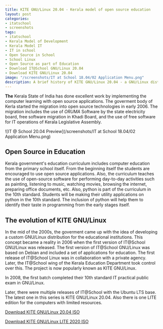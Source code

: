 ```yaml
---
title: KITE GNU/Linux 20.04 - Kerala model of open source education
layout: post
categories:
- itatschool
- screenshots
tags:
- itatschool
- Kerala Model of Development
- Kerala Model IT
- IT in school
- Open Source in School
- School Linux
- Open Source as part of Education
- Download IT@School GNU/Linux 20.04
- Download KITE GNU/Linux 20.04
image: "/screenshots/IT at School 18.04/02 Application Menu.png"
description: A brief history of KITE GNU/Linux 20.04 - a GNU/Linux distribution prepared for educational institutions by Government of Kerala. Download KITE GNU/Linux 20.04.
---
```


**The** Kerala State of India has done excellent work by implementing the computer learning with open source applications. The goverment body of Kerla started the migration into open source technologies in early 2006. The migration includes the use of *ORUMA* Software by the state electricity board, free software migration in Khadi Board, and the use of free software for IT operations of Kerala Legislative Assembly.

![IT @ School 20.04 Preview](/screenshots/IT at School 18.04/02 Application Menu.png)

## Open Source in Education
Kerala government's education curriculum includes computer education from the primary school itself. From the beginning itself the students are encouraged to use open source applications. Also, the curriculum teaches the use of open-source software for performing day-to-day activities such as painting, listening to music, watching movies, browsing the internet, preparing office documents, etc. Also, python is part of the curriculum in the 10th standard. Students will be making their utility applications on python in the 10th standard. The inclusion of python will help them to identify their taste in programming from the early stages itself.

## The evolution of KITE GNU/Linux
In the mid of the 2000s, the goverment came up with the idea of developing a custom GNU/Linux distribution for the educational institutions. This concept became a reality in 2006 when the first version of IT@School GNU/Linux was released. The first version of IT@School GNU/Linux was based on Debian and included a set of applications for education. The first release of IT@School Linux was in collaboration with a private agency. Later, the IT@School wing of the Kerala Education Department took control over this. The project is now popularly known as KITE GNU/Linux.

In 2008, the first batch completed their 10th standard IT practical public exam in GNU/Linux. 

Later, there were multiple releases of IT@School with the Ubuntu LTS base. The latest one in this series is KITE GNU/Linux 20.04. Also there is one LITE edition for the computers with limited resources.

<a href="https://kite.kerala.gov.in/KITE/downloads/KITE_GNU-Linux_20_04_1-3.iso" class="download">Download KITE GNU/Linux 20.04 ISO</a>

<a href="https://kite.kerala.gov.in/KITE/downloads/KITE_GNU-Linux_Lite_2020.iso" class="download">Download KITE GNU/Linux LITE 2020 ISO</a>